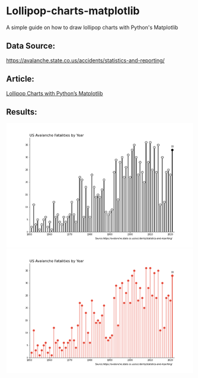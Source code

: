 # Lollipop-charts-matplotlib
A simple guide on how to draw lollipop charts with Python's Matplotlib


## Data Source:
https://avalanche.state.co.us/accidents/statistics-and-reporting/

## Article:
[Lollipop Charts with Python’s Matplotlib](https://thiago-bernardes-carvalho.medium.com/lollipop-charts-with-pythons-matplotlib-dbe9715c0840)
## Results:
![chart](chart1.png)
![chart](chart.png)
